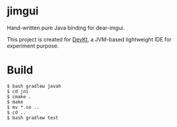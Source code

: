 # jimgui

Hand-written pure Java binding for dear-imgui.

This project is created for [DevKt](https://github.com/ice1000/dev-kt), a JVM-based lightweight IDE for experiment purpose.

# Build

```
$ bash gradlew javah
$ cd jni
$ cmake .
$ make
$ mv *.so ..
$ cd ..
$ bash gradlew test
```
